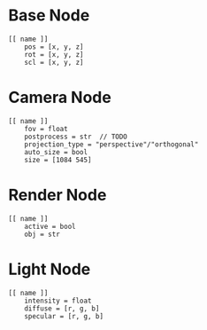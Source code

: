 # Base Node
```
[[ name ]]
    pos = [x, y, z]
    rot = [x, y, z]
    scl = [x, y, z]
```
# Camera Node
```
[[ name ]]
    fov = float
    postprocess = str  // TODO
    projection_type = "perspective"/"orthogonal"
    auto_size = bool
    size = [1084 545]
```

# Render Node
```
[[ name ]]
    active = bool
    obj = str
```
# Light Node
```
[[ name ]]
    intensity = float
    diffuse = [r, g, b]
    specular = [r, g, b]
```
